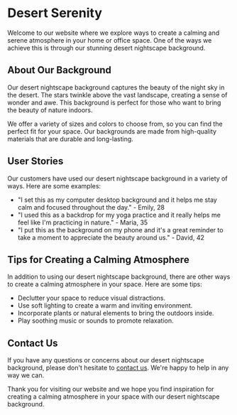 <!--font:Open Sans-->

# Desert Serenity

Welcome to our website where we explore ways to create a calming and serene atmosphere in your home or office space. One of the ways we achieve this is through our stunning desert nightscape background.

## About Our Background

Our desert nightscape background captures the beauty of the night sky in the desert. The stars twinkle above the vast landscape, creating a sense of wonder and awe. This background is perfect for those who want to bring the beauty of nature indoors.

We offer a variety of sizes and colors to choose from, so you can find the perfect fit for your space. Our backgrounds are made from high-quality materials that are durable and long-lasting.

## User Stories

Our customers have used our desert nightscape background in a variety of ways. Here are some examples:

- "I set this as my computer desktop background and it helps me stay calm and focused throughout the day." - Emily, 28
- "I used this as a backdrop for my yoga practice and it really helps me feel like I'm practicing in nature." - Maria, 35
- "I put this as the background on my phone and it's a great reminder to take a moment to appreciate the beauty around us." - David, 42

## Tips for Creating a Calming Atmosphere

In addition to using our desert nightscape background, there are other ways to create a calming atmosphere in your space. Here are some tips:

- Declutter your space to reduce visual distractions.
- Use soft lighting to create a warm and inviting environment.
- Incorporate plants or natural elements to bring the outdoors inside.
- Play soothing music or sounds to promote relaxation.

## Contact Us

If you have any questions or concerns about our desert nightscape background, please don't hesitate to [contact us](#contact). We're happy to help in any way we can.

Thank you for visiting our website and we hope you find inspiration for creating a calming atmosphere in your space with our desert nightscape background.

<!--

Write me content for website with wallpaper which alt text is:

"A photograph of a desert landscape at night, with the stars visible in the sky above."

The name/title of the page should not be 1:1 copy of the alt text but rather a real content of the website which is using this wallpaper.

- Use markdown format 
- Start with heading
- Heading should be short and concise
- The content should look like a real website 
- The website should not be about the wallpaper, wallpaper is just a related background
- Heading should be contain work "wallpaper" or "background"
- Include real sections like references, contact, user stories, etc. use things relevant to the page purpose.
- Feel free to use structure like headings, bullets, numbering, blockquotes, paragraphs, horizontal lines, etc.
- You can use formatting like bold or _italic_
- You can include UTF-8 emojis
- Links should be only #hash anchors (and you can refer to the document itself)
- Do not include images


---


# Desert Nightscape Wallpaper

Welcome to our website where you can find inspiration for your next project with our stunning desert nightscape wallpaper. Our wallpaper is a perfect fit for any home or office space, providing a calming and serene atmosphere.

## About Our Wallpaper

Our desert nightscape wallpaper captures the beauty of the night sky in the desert. The stars twinkle above the vast landscape, creating a sense of wonder and awe. This wallpaper is perfect for those who want to bring the beauty of nature indoors.

Our wallpaper is made from high-quality materials that are durable and long-lasting. It is easy to install and can be customized to fit any wall size. We offer a variety of sizes and colors to choose from, so you can find the perfect fit for your space.

## User Stories

Our customers have used our desert nightscape wallpaper in a variety of ways. Here are some examples:

- "I installed this wallpaper in my bedroom and it has completely transformed the space. It feels like I'm sleeping under the stars every night." - Sarah, 32
- "I used this wallpaper as a backdrop for my Zoom meetings and everyone always compliments me on how beautiful it looks." - John, 45
- "I put this wallpaper in my office and it helps me stay calm and focused throughout the day." - Emily, 28

## References

If you're interested in purchasing our desert nightscape wallpaper, please visit our [product page](#product) for more information. You can also check out our [installation guide](#installation) for tips on how to install the wallpaper yourself.

## Contact Us

If you have any questions or concerns about our wallpaper, please don't hesitate to [contact us](#contact). We're happy to help in any way we can.

Thank you for visiting our website and we hope you find the inspiration you need for your next project with our desert nightscape wallpaper.


---


Heading should not include word "wallpaper". The website should not be about the wallpaper itself, wallpaper is just a related background, rewrite whole content.


---


# Creating a Serene Atmosphere with Desert Nightscape

Welcome to our website where we explore ways to create a calming and serene atmosphere in your home or office space. One of the ways we achieve this is through our stunning desert nightscape background.

## About Our Background

Our desert nightscape background captures the beauty of the night sky in the desert. The stars twinkle above the vast landscape, creating a sense of wonder and awe. This background is perfect for those who want to bring the beauty of nature indoors.

We offer a variety of sizes and colors to choose from, so you can find the perfect fit for your space. Our backgrounds are made from high-quality materials that are durable and long-lasting.

## User Stories

Our customers have used our desert nightscape background in a variety of ways. Here are some examples:

- "I set this as my computer desktop background and it helps me stay calm and focused throughout the day." - Emily, 28
- "I used this as a backdrop for my yoga practice and it really helps me feel like I'm practicing in nature." - Maria, 35
- "I put this as the background on my phone and it's a great reminder to take a moment to appreciate the beauty around us." - David, 42

## Tips for Creating a Calming Atmosphere

In addition to using our desert nightscape background, there are other ways to create a calming atmosphere in your space. Here are some tips:

- Declutter your space to reduce visual distractions.
- Use soft lighting to create a warm and inviting environment.
- Incorporate plants or natural elements to bring the outdoors inside.
- Play soothing music or sounds to promote relaxation.

## Contact Us

If you have any questions or concerns about our desert nightscape background, please don't hesitate to [contact us](#contact). We're happy to help in any way we can.

Thank you for visiting our website and we hope you find inspiration for creating a calming atmosphere in your space with our desert nightscape background.

-->
